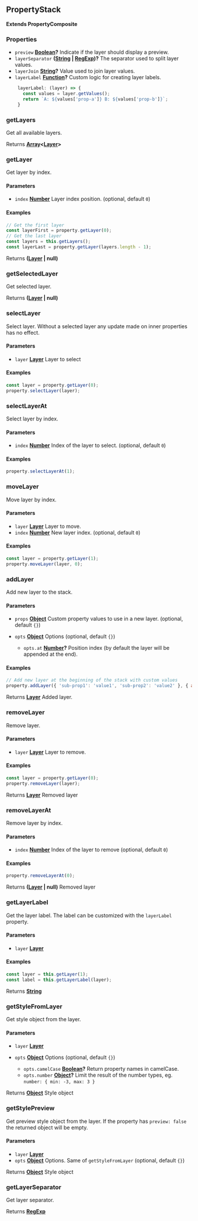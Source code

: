 <!-- Generated by documentation.js. Update this documentation by updating the source code. -->

## PropertyStack

**Extends PropertyComposite**

[Layer]: layer.html

### Properties

*   `preview` **[Boolean][1]?** Indicate if the layer should display a preview.
*   `layerSeparator` **([String][2] | [RegExp][3])?** The separator used to split layer values.
*   `layerJoin` **[String][2]?** Value used to join layer values.
*   `layerLabel` **[Function][4]?** Custom logic for creating layer labels.
    ```js
     layerLabel: (layer) => {
       const values = layer.getValues();
       return `A: ${values['prop-a']} B: ${values['prop-b']}`;
     }
    ```

### getLayers

Get all available layers.

Returns **[Array][5]<[Layer]>** 

### getLayer

Get layer by index.

#### Parameters

*   `index` **[Number][6]** Layer index position. (optional, default `0`)

#### Examples

```javascript
// Get the first layer
const layerFirst = property.getLayer(0);
// Get the last layer
const layers = this.getLayers();
const layerLast = property.getLayer(layers.length - 1);
```

Returns **([Layer] | null)** 

### getSelectedLayer

Get selected layer.

Returns **([Layer] | null)** 

### selectLayer

Select layer.
Without a selected layer any update made on inner properties has no effect.

#### Parameters

*   `layer` **[Layer]** Layer to select

#### Examples

```javascript
const layer = property.getLayer(0);
property.selectLayer(layer);
```

### selectLayerAt

Select layer by index.

#### Parameters

*   `index` **[Number][6]** Index of the layer to select. (optional, default `0`)

#### Examples

```javascript
property.selectLayerAt(1);
```

### moveLayer

Move layer by index.

#### Parameters

*   `layer` **[Layer]** Layer to move.
*   `index` **[Number][6]** New layer index. (optional, default `0`)

#### Examples

```javascript
const layer = property.getLayer(1);
property.moveLayer(layer, 0);
```

### addLayer

Add new layer to the stack.

#### Parameters

*   `props` **[Object][7]** Custom property values to use in a new layer. (optional, default `{}`)
*   `opts` **[Object][7]** Options (optional, default `{}`)

    *   `opts.at` **[Number][6]?** Position index (by default the layer will be appended at the end).

#### Examples

```javascript
// Add new layer at the beginning of the stack with custom values
property.addLayer({ 'sub-prop1': 'value1', 'sub-prop2': 'value2' }, { at: 0 });
```

Returns **[Layer]** Added layer.

### removeLayer

Remove layer.

#### Parameters

*   `layer` **[Layer]** Layer to remove.

#### Examples

```javascript
const layer = property.getLayer(0);
property.removeLayer(layer);
```

Returns **[Layer]** Removed layer

### removeLayerAt

Remove layer by index.

#### Parameters

*   `index` **[Number][6]** Index of the layer to remove (optional, default `0`)

#### Examples

```javascript
property.removeLayerAt(0);
```

Returns **([Layer] | null)** Removed layer

### getLayerLabel

Get the layer label. The label can be customized with the `layerLabel` property.

#### Parameters

*   `layer` **[Layer]** 

#### Examples

```javascript
const layer = this.getLayer(1);
const label = this.getLayerLabel(layer);
```

Returns **[String][2]** 

### getStyleFromLayer

Get style object from the layer.

#### Parameters

*   `layer` **[Layer]** 
*   `opts` **[Object][7]** Options (optional, default `{}`)

    *   `opts.camelCase` **[Boolean][1]?** Return property names in camelCase.
    *   `opts.number` **[Object][7]?** Limit the result of the number types, eg. `number: { min: -3, max: 3 }`

Returns **[Object][7]** Style object

### getStylePreview

Get preview style object from the layer.
If the property has `preview: false` the returned object will be empty.

#### Parameters

*   `layer` **[Layer]** 
*   `opts` **[Object][7]** Options. Same of `getStyleFromLayer` (optional, default `{}`)

Returns **[Object][7]** Style object

### getLayerSeparator

Get layer separator.

Returns **[RegExp][3]** 

[1]: https://developer.mozilla.org/docs/Web/JavaScript/Reference/Global_Objects/Boolean

[2]: https://developer.mozilla.org/docs/Web/JavaScript/Reference/Global_Objects/String

[3]: https://developer.mozilla.org/docs/Web/JavaScript/Reference/Global_Objects/RegExp

[4]: https://developer.mozilla.org/docs/Web/JavaScript/Reference/Statements/function

[5]: https://developer.mozilla.org/docs/Web/JavaScript/Reference/Global_Objects/Array

[6]: https://developer.mozilla.org/docs/Web/JavaScript/Reference/Global_Objects/Number

[7]: https://developer.mozilla.org/docs/Web/JavaScript/Reference/Global_Objects/Object
